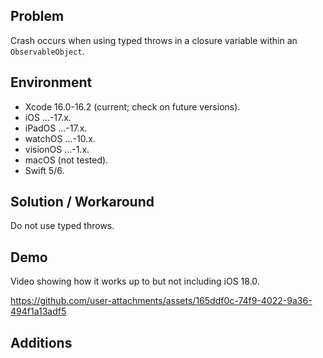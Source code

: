 ## Problem


Crash occurs when using typed throws in a closure variable within an `ObservableObject`.


## Environment


- Xcode 16.0-16.2 (current; check on future versions).
- iOS ...-17.x.
- iPadOS ...-17.x.
- watchOS ...-10.x.
- visionOS ...-1.x.
- macOS (not tested).
- Swift 5/6.


## Solution / Workaround


Do not use typed throws.


## Demo


Video showing how it works up to but not including iOS 18.0.


https://github.com/user-attachments/assets/165ddf0c-74f9-4022-9a36-494f1a13adf5


## Additions


